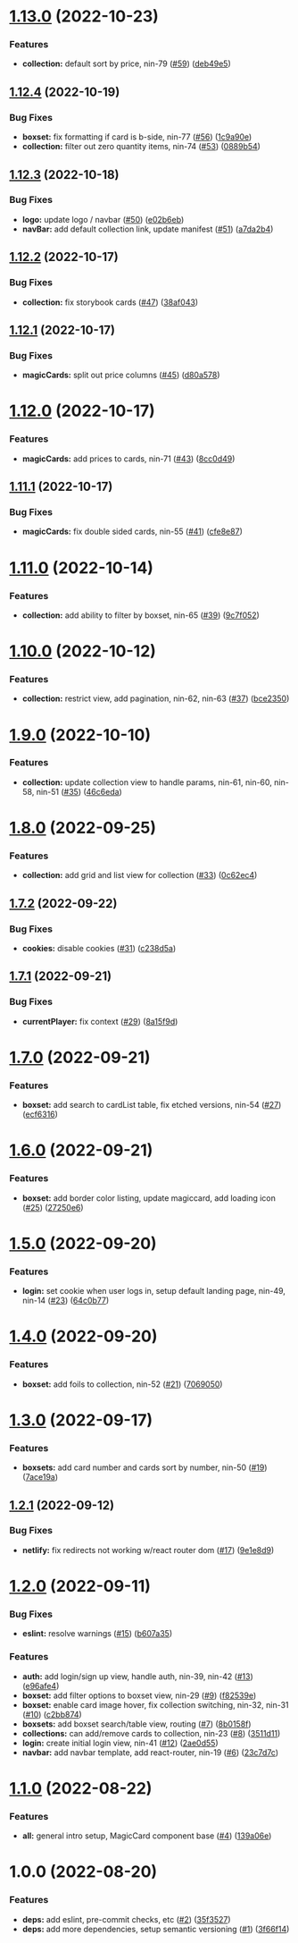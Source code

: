 # [1.13.0](https://github.com/denvermullets/ninetynine-staples-front-end/compare/v1.12.4...v1.13.0) (2022-10-23)


### Features

* **collection:** default sort by price, nin-79 ([#59](https://github.com/denvermullets/ninetynine-staples-front-end/issues/59)) ([deb49e5](https://github.com/denvermullets/ninetynine-staples-front-end/commit/deb49e5713bfb2929c27f5bef1a459e220fbec40))

## [1.12.4](https://github.com/denvermullets/ninetynine-staples-front-end/compare/v1.12.3...v1.12.4) (2022-10-19)


### Bug Fixes

* **boxset:** fix formatting if card is b-side, nin-77 ([#56](https://github.com/denvermullets/ninetynine-staples-front-end/issues/56)) ([1c9a90e](https://github.com/denvermullets/ninetynine-staples-front-end/commit/1c9a90eee235f9d8c86b5a191bbdf0b1d2b4e09d))
* **collection:** filter out zero quantity items, nin-74 ([#53](https://github.com/denvermullets/ninetynine-staples-front-end/issues/53)) ([0889b54](https://github.com/denvermullets/ninetynine-staples-front-end/commit/0889b5453dd04de9f86fd226ce4f89488680c021))

## [1.12.3](https://github.com/denvermullets/ninetynine-staples-front-end/compare/v1.12.2...v1.12.3) (2022-10-18)


### Bug Fixes

* **logo:** update logo / navbar ([#50](https://github.com/denvermullets/ninetynine-staples-front-end/issues/50)) ([e02b6eb](https://github.com/denvermullets/ninetynine-staples-front-end/commit/e02b6eb02b1672d5ce5320b4f5712d0f1a6f9864))
* **navBar:** add default collection link, update manifest ([#51](https://github.com/denvermullets/ninetynine-staples-front-end/issues/51)) ([a7da2b4](https://github.com/denvermullets/ninetynine-staples-front-end/commit/a7da2b4de18303286a366e47ed8c5e4cb0c57991))

## [1.12.2](https://github.com/denvermullets/ninetynine-staples-front-end/compare/v1.12.1...v1.12.2) (2022-10-17)


### Bug Fixes

* **collection:** fix storybook cards ([#47](https://github.com/denvermullets/ninetynine-staples-front-end/issues/47)) ([38af043](https://github.com/denvermullets/ninetynine-staples-front-end/commit/38af043ff2ac392cc56d8814fdd5ffc7c0d527da))

## [1.12.1](https://github.com/denvermullets/ninetynine-staples-front-end/compare/v1.12.0...v1.12.1) (2022-10-17)


### Bug Fixes

* **magicCards:** split out price columns ([#45](https://github.com/denvermullets/ninetynine-staples-front-end/issues/45)) ([d80a578](https://github.com/denvermullets/ninetynine-staples-front-end/commit/d80a5789c70d9bec3556c3917d91baac78475f69))

# [1.12.0](https://github.com/denvermullets/ninetynine-staples-front-end/compare/v1.11.1...v1.12.0) (2022-10-17)


### Features

* **magicCards:** add prices to cards, nin-71 ([#43](https://github.com/denvermullets/ninetynine-staples-front-end/issues/43)) ([8cc0d49](https://github.com/denvermullets/ninetynine-staples-front-end/commit/8cc0d49eedf72e9439bb03d01247ffceb711adde))

## [1.11.1](https://github.com/denvermullets/ninetynine-staples-front-end/compare/v1.11.0...v1.11.1) (2022-10-17)


### Bug Fixes

* **magicCards:** fix double sided cards, nin-55 ([#41](https://github.com/denvermullets/ninetynine-staples-front-end/issues/41)) ([cfe8e87](https://github.com/denvermullets/ninetynine-staples-front-end/commit/cfe8e87c3ecbd40781e19a38512b129e34a76af3))

# [1.11.0](https://github.com/denvermullets/ninetynine-staples-front-end/compare/v1.10.0...v1.11.0) (2022-10-14)


### Features

* **collection:** add ability to filter by boxset, nin-65 ([#39](https://github.com/denvermullets/ninetynine-staples-front-end/issues/39)) ([9c7f052](https://github.com/denvermullets/ninetynine-staples-front-end/commit/9c7f052ba5480b17d4c3a0974b6eec4db09dac56))

# [1.10.0](https://github.com/denvermullets/ninetynine-staples-front-end/compare/v1.9.0...v1.10.0) (2022-10-12)


### Features

* **collection:** restrict view, add pagination, nin-62, nin-63 ([#37](https://github.com/denvermullets/ninetynine-staples-front-end/issues/37)) ([bce2350](https://github.com/denvermullets/ninetynine-staples-front-end/commit/bce235096adc017b85875c22685b561f421ace98))

# [1.9.0](https://github.com/denvermullets/ninetynine-staples-front-end/compare/v1.8.0...v1.9.0) (2022-10-10)


### Features

* **collection:** update collection view to handle params, nin-61, nin-60, nin-58, nin-51 ([#35](https://github.com/denvermullets/ninetynine-staples-front-end/issues/35)) ([46c6eda](https://github.com/denvermullets/ninetynine-staples-front-end/commit/46c6edae2104b4e00fa02a5154b5ac201e5cdf96))

# [1.8.0](https://github.com/denvermullets/ninetynine-staples-front-end/compare/v1.7.2...v1.8.0) (2022-09-25)


### Features

* **collection:** add grid and list view for collection ([#33](https://github.com/denvermullets/ninetynine-staples-front-end/issues/33)) ([0c62ec4](https://github.com/denvermullets/ninetynine-staples-front-end/commit/0c62ec446d11d1a5f86c10de6ffe06b37f88dcd1))

## [1.7.2](https://github.com/denvermullets/ninetynine-staples-front-end/compare/v1.7.1...v1.7.2) (2022-09-22)


### Bug Fixes

* **cookies:** disable cookies ([#31](https://github.com/denvermullets/ninetynine-staples-front-end/issues/31)) ([c238d5a](https://github.com/denvermullets/ninetynine-staples-front-end/commit/c238d5af46993a4cad86c1a3bb52a2ef79c72231))

## [1.7.1](https://github.com/denvermullets/ninetynine-staples-front-end/compare/v1.7.0...v1.7.1) (2022-09-21)


### Bug Fixes

* **currentPlayer:** fix context ([#29](https://github.com/denvermullets/ninetynine-staples-front-end/issues/29)) ([8a15f9d](https://github.com/denvermullets/ninetynine-staples-front-end/commit/8a15f9d6fd781496882d8b288d648398dae2460d))

# [1.7.0](https://github.com/denvermullets/ninetynine-staples-front-end/compare/v1.6.0...v1.7.0) (2022-09-21)


### Features

* **boxset:** add search to cardList table, fix etched versions, nin-54 ([#27](https://github.com/denvermullets/ninetynine-staples-front-end/issues/27)) ([ecf6316](https://github.com/denvermullets/ninetynine-staples-front-end/commit/ecf6316bb4d7a1b37b7188461023b8768e6693ff))

# [1.6.0](https://github.com/denvermullets/ninetynine-staples-front-end/compare/v1.5.0...v1.6.0) (2022-09-21)


### Features

* **boxset:** add border color listing, update magiccard, add loading icon ([#25](https://github.com/denvermullets/ninetynine-staples-front-end/issues/25)) ([27250e6](https://github.com/denvermullets/ninetynine-staples-front-end/commit/27250e64a31bfeea1a2df47a2f4110325ffa7351))

# [1.5.0](https://github.com/denvermullets/ninetynine-staples-front-end/compare/v1.4.0...v1.5.0) (2022-09-20)


### Features

* **login:** set cookie when user logs in, setup default landing page, nin-49, nin-14 ([#23](https://github.com/denvermullets/ninetynine-staples-front-end/issues/23)) ([64c0b77](https://github.com/denvermullets/ninetynine-staples-front-end/commit/64c0b77b268b6777cec74dc2338e3b0c49b05ce8))

# [1.4.0](https://github.com/denvermullets/ninetynine-staples-front-end/compare/v1.3.0...v1.4.0) (2022-09-20)


### Features

* **boxset:** add foils to collection, nin-52 ([#21](https://github.com/denvermullets/ninetynine-staples-front-end/issues/21)) ([7069050](https://github.com/denvermullets/ninetynine-staples-front-end/commit/70690500620d370e1fb6e9f7bb820fe525538989))

# [1.3.0](https://github.com/denvermullets/ninetynine-staples-front-end/compare/v1.2.1...v1.3.0) (2022-09-17)


### Features

* **boxsets:** add card number and cards sort by number, nin-50 ([#19](https://github.com/denvermullets/ninetynine-staples-front-end/issues/19)) ([7ace19a](https://github.com/denvermullets/ninetynine-staples-front-end/commit/7ace19a4773579f503312f006cc9b402311486b8))

## [1.2.1](https://github.com/denvermullets/ninetynine-staples-front-end/compare/v1.2.0...v1.2.1) (2022-09-12)


### Bug Fixes

* **netlify:** fix redirects not working w/react router dom ([#17](https://github.com/denvermullets/ninetynine-staples-front-end/issues/17)) ([9e1e8d9](https://github.com/denvermullets/ninetynine-staples-front-end/commit/9e1e8d94fe5ce98acabdb5a35c9c36522f61165b))

# [1.2.0](https://github.com/denvermullets/ninetynine-staples-front-end/compare/v1.1.0...v1.2.0) (2022-09-11)


### Bug Fixes

* **eslint:** resolve warnings ([#15](https://github.com/denvermullets/ninetynine-staples-front-end/issues/15)) ([b607a35](https://github.com/denvermullets/ninetynine-staples-front-end/commit/b607a35b45b9462471b1dbd9a01549fe7f250c47))


### Features

* **auth:** add login/sign up view, handle auth, nin-39, nin-42 ([#13](https://github.com/denvermullets/ninetynine-staples-front-end/issues/13)) ([e96afe4](https://github.com/denvermullets/ninetynine-staples-front-end/commit/e96afe462dad834effdf939439bfaf4d59986c6e))
* **boxset:** add filter options to boxset view, nin-29 ([#9](https://github.com/denvermullets/ninetynine-staples-front-end/issues/9)) ([f82539e](https://github.com/denvermullets/ninetynine-staples-front-end/commit/f82539e8de6fca3d70b5c3b5534f6ba627258554))
* **boxset:** enable card image hover, fix collection switching, nin-32, nin-31 ([#10](https://github.com/denvermullets/ninetynine-staples-front-end/issues/10)) ([c2bb874](https://github.com/denvermullets/ninetynine-staples-front-end/commit/c2bb8749978ee44fbe61cf80faf5191c96c8ed61))
* **boxsets:** add boxset search/table view, routing ([#7](https://github.com/denvermullets/ninetynine-staples-front-end/issues/7)) ([8b0158f](https://github.com/denvermullets/ninetynine-staples-front-end/commit/8b0158f112b5c8c09bbddeeb46db2f2bebd991fc))
* **collections:** can add/remove cards to collection, nin-23 ([#8](https://github.com/denvermullets/ninetynine-staples-front-end/issues/8)) ([3511d11](https://github.com/denvermullets/ninetynine-staples-front-end/commit/3511d1115a1d7153531bf9cda0eadcd01d73c984))
* **login:** create initial login view, nin-41 ([#12](https://github.com/denvermullets/ninetynine-staples-front-end/issues/12)) ([2ae0d55](https://github.com/denvermullets/ninetynine-staples-front-end/commit/2ae0d556e444f81a3c15e5b6f4b380985eaddc91))
* **navbar:** add navbar template, add react-router, nin-19 ([#6](https://github.com/denvermullets/ninetynine-staples-front-end/issues/6)) ([23c7d7c](https://github.com/denvermullets/ninetynine-staples-front-end/commit/23c7d7c5c7bb38f046452aa6bc81682236525fbe))

# [1.1.0](https://github.com/denvermullets/ninetynine-staples-front-end/compare/v1.0.0...v1.1.0) (2022-08-22)


### Features

* **all:** general intro setup, MagicCard component base ([#4](https://github.com/denvermullets/ninetynine-staples-front-end/issues/4)) ([139a06e](https://github.com/denvermullets/ninetynine-staples-front-end/commit/139a06ea6a84140670d81c47d8adf274ac4f8b23))

# 1.0.0 (2022-08-20)


### Features

* **deps:** add eslint, pre-commit checks, etc ([#2](https://github.com/denvermullets/ninetynine-staples-front-end/issues/2)) ([35f3527](https://github.com/denvermullets/ninetynine-staples-front-end/commit/35f35276453dae7191a85becee4d11ae58b8e93f))
* **deps:** add more dependencies, setup semantic versioning ([#1](https://github.com/denvermullets/ninetynine-staples-front-end/issues/1)) ([3f66f14](https://github.com/denvermullets/ninetynine-staples-front-end/commit/3f66f14920e823473801d3340b91dc689388abee))
